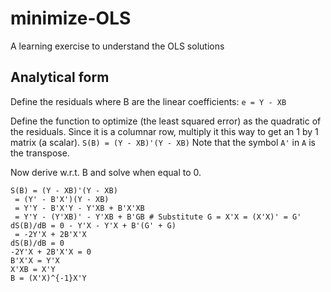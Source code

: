 # minimize-OLS
A learning exercise to understand the OLS solutions

## Analytical form

Define the residuals where B are the linear coefficients:
`e = Y - XB`

Define the function to optimize (the least squared error) as the quadratic of the residuals. Since it is a columnar row, multiply it this way to get an 1 by 1 matrix (a scalar).
`S(B) = (Y - XB)'(Y - XB)`
Note that the symbol `A'` in `A` is the transpose.

Now derive w.r.t. B and solve when equal to 0.
```
S(B) = (Y - XB)'(Y - XB)
 = (Y' - B'X')(Y - XB)
 = Y'Y - B'X'Y - Y'XB + B'X'XB
 = Y'Y - (Y'XB)' - Y'XB + B'GB # Substitute G = X'X = (X'X)' = G'
dS(B)/dB = 0 - Y'X - Y'X + B'(G' + G)
 = -2Y'X + 2B'X'X
dS(B)/dB = 0
-2Y'X + 2B'X'X = 0
B'X'X = Y'X
X'XB = X'Y
B = (X'X)^{-1}X'Y
```